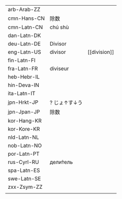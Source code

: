 | | | |
|-|-|-|
| arb-Arab-ZZ |  |  |
| cmn-Hans-CN | 除数 |  |
| cmn-Latn-CN | chú shù |  |
| dan-Latn-DK |  |  |
| deu-Latn-DE | Divisor |  |
| eng-Latn-US | divisor | [[division]] |
| fin-Latn-FI |  |  |
| fra-Latn-FR | diviseur |  |
| heb-Hebr-IL |  |  |
| hin-Deva-IN |  |  |
| ita-Latn-IT |  |  |
| jpn-Hrkt-JP | ? じょ↑す↓う |  |
| jpn-Jpan-JP | 除数 |  |
| kor-Hang-KR |  |  |
| kor-Kore-KR |  |  |
| nld-Latn-NL |  |  |
| nob-Latn-NO |  |  |
| por-Latn-PT |  |  |
| rus-Cyrl-RU | дели́тель |  |
| spa-Latn-ES |  |  |
| swe-Latn-SE |  |  |
| zxx-Zsym-ZZ |  |  |
|  |  |  |
